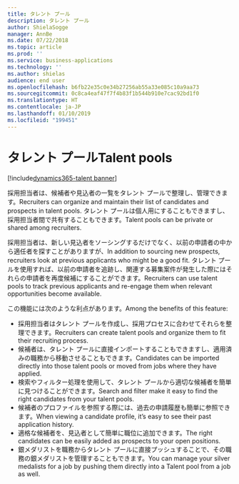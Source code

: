 ```yaml
---
title: タレント プール
description: タレント プール
author: ShielaSogge
manager: AnnBe
ms.date: 07/22/2018
ms.topic: article
ms.prod: ''
ms.service: business-applications
ms.technology: ''
ms.author: shielas
audience: end user
ms.openlocfilehash: b6fb22e35c0e34b27256ab55a33e085c10a9aa73
ms.sourcegitcommit: 0c8ca4eaf47f7f4b83f1b544b910e7cac92bd1f0
ms.translationtype: HT
ms.contentlocale: ja-JP
ms.lasthandoff: 01/10/2019
ms.locfileid: "199451"
---
```

# <a name="talent-pools"></a><span data-ttu-id="93f0f-103">タレント プール</span><span class="sxs-lookup"><span data-stu-id="93f0f-103">Talent pools</span></span>

[!include[dynamics365-talent banner](../../includes/dynamics365-talent.md)]

<span data-ttu-id="93f0f-104">採用担当者は、候補者や見込者の一覧をタレント プールで整理し、管理できます。</span><span class="sxs-lookup"><span data-stu-id="93f0f-104">Recruiters can organize and maintain their list of candidates and prospects in talent pools.</span></span> <span data-ttu-id="93f0f-105">タレント プールは個人用にすることもできますし、採用担当者間で共有することもできます。</span><span class="sxs-lookup"><span data-stu-id="93f0f-105">Talent pools can be private or shared among recruiters.</span></span>

<span data-ttu-id="93f0f-106">採用担当者は、新しい見込者をソーシングするだけでなく、以前の申請者の中から適任者を探すことがありますが、</span><span class="sxs-lookup"><span data-stu-id="93f0f-106">In addition to sourcing new prospects, recruiters look at previous applicants who might be a good fit.</span></span> <span data-ttu-id="93f0f-107">タレント プールを使用すれば、以前の申請者を追跡し、関連する募集案件が発生した際にはそれらの申請者を再度候補にすることができます。</span><span class="sxs-lookup"><span data-stu-id="93f0f-107">Recruiters can use talent pools to track previous applicants and re-engage them when relevant opportunities become available.</span></span>

<span data-ttu-id="93f0f-108">この機能には次のような利点があります。</span><span class="sxs-lookup"><span data-stu-id="93f0f-108">Among the benefits of this feature:</span></span>

-   <span data-ttu-id="93f0f-109">採用担当者はタレント プールを作成し、採用プロセスに合わせてそれらを整理できます。</span><span class="sxs-lookup"><span data-stu-id="93f0f-109">Recruiters can create talent pools and organize them to fit their recruiting process.</span></span>
-   <span data-ttu-id="93f0f-110">候補者は、タレント プールに直接インポートすることもできますし、適用済みの職務から移動させることもできます。</span><span class="sxs-lookup"><span data-stu-id="93f0f-110">Candidates can be imported directly into those talent pools or moved from jobs where they have applied.</span></span>
-   <span data-ttu-id="93f0f-111">検索やフィルター処理を使用して、タレント プールから適切な候補者を簡単に見つけることができます。</span><span class="sxs-lookup"><span data-stu-id="93f0f-111">Search and filter make it easy to find the right candidates from your talent pools.</span></span>
-   <span data-ttu-id="93f0f-112">候補者のプロファイルを参照する際には、過去の申請履歴も簡単に参照できます。</span><span class="sxs-lookup"><span data-stu-id="93f0f-112">When viewing a candidate profile, it’s easy to see their past application history.</span></span>
-   <span data-ttu-id="93f0f-113">適格な候補者を、見込者として簡単に職位に追加できます。</span><span class="sxs-lookup"><span data-stu-id="93f0f-113">The right candidates can be easily added as prospects to your open positions.</span></span>
-   <span data-ttu-id="93f0f-114">銀メダリストを職務からタレント プールに直接プッシュすることで、その職務の銀メダリストを管理することもできます。</span><span class="sxs-lookup"><span data-stu-id="93f0f-114">You can manage your silver medalists for a job by pushing them directly into a Talent pool from a job as well.</span></span> 

<!--
## Who uses this feature
This feature supports existing recruiter workflows.
## Status
In development
## Target timeframe
Public Preview July 1, GA October 1
## Availability
Cloud
## Regional availability
Global
-->
